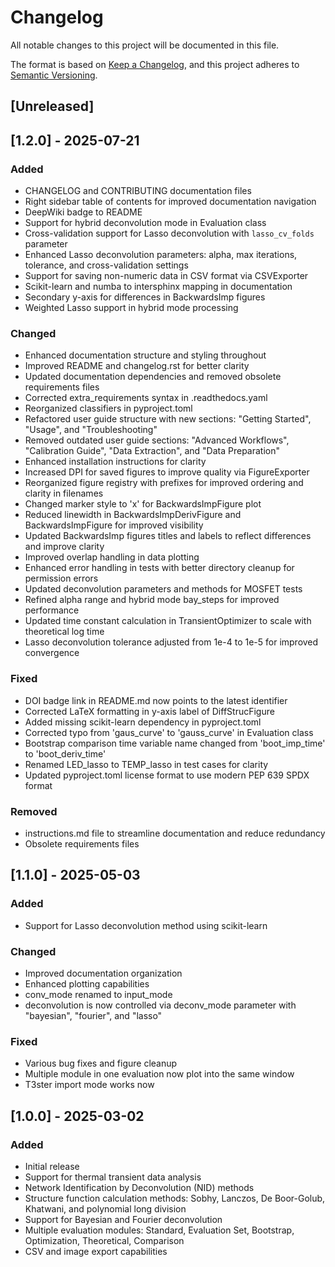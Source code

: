 # Changelog

All notable changes to this project will be documented in this file.

The format is based on [Keep a Changelog](https://keepachangelog.com/en/1.0.0/),
and this project adheres to [Semantic Versioning](https://semver.org/spec/v2.0.0.html).

## [Unreleased]

## [1.2.0] - 2025-07-21

### Added

- CHANGELOG and CONTRIBUTING documentation files
- Right sidebar table of contents for improved documentation navigation
- DeepWiki badge to README
- Support for hybrid deconvolution mode in Evaluation class
- Cross-validation support for Lasso deconvolution with `lasso_cv_folds` parameter
- Enhanced Lasso deconvolution parameters: alpha, max iterations, tolerance, and cross-validation settings
- Support for saving non-numeric data in CSV format via CSVExporter
- Scikit-learn and numba to intersphinx mapping in documentation
- Secondary y-axis for differences in BackwardsImp figures
- Weighted Lasso support in hybrid mode processing

### Changed

- Enhanced documentation structure and styling throughout
- Improved README and changelog.rst for better clarity
- Updated documentation dependencies and removed obsolete requirements files
- Corrected extra_requirements syntax in .readthedocs.yaml
- Reorganized classifiers in pyproject.toml
- Refactored user guide structure with new sections: "Getting Started", "Usage", and "Troubleshooting"
- Removed outdated user guide sections: "Advanced Workflows", "Calibration Guide", "Data Extraction", and "Data Preparation"
- Enhanced installation instructions for clarity
- Increased DPI for saved figures to improve quality via FigureExporter
- Reorganized figure registry with prefixes for improved ordering and clarity in filenames
- Changed marker style to 'x' for BackwardsImpFigure plot
- Reduced linewidth in BackwardsImpDerivFigure and BackwardsImpFigure for improved visibility
- Updated BackwardsImp figures titles and labels to reflect differences and improve clarity
- Improved overlap handling in data plotting
- Enhanced error handling in tests with better directory cleanup for permission errors
- Updated deconvolution parameters and methods for MOSFET tests
- Refined alpha range and hybrid mode bay_steps for improved performance
- Updated time constant calculation in TransientOptimizer to scale with theoretical log time
- Lasso deconvolution tolerance adjusted from 1e-4 to 1e-5 for improved convergence

### Fixed

- DOI badge link in README.md now points to the latest identifier
- Corrected LaTeX formatting in y-axis label of DiffStrucFigure
- Added missing scikit-learn dependency in pyproject.toml
- Corrected typo from 'gaus_curve' to 'gauss_curve' in Evaluation class
- Bootstrap comparison time variable name changed from 'boot_imp_time' to 'boot_deriv_time'
- Renamed LED_lasso to TEMP_lasso in test cases for clarity
- Updated pyproject.toml license format to use modern PEP 639 SPDX format

### Removed

- instructions.md file to streamline documentation and reduce redundancy
- Obsolete requirements files

## [1.1.0] - 2025-05-03

### Added

- Support for Lasso deconvolution method using scikit-learn

### Changed

- Improved documentation organization
- Enhanced plotting capabilities
- conv_mode renamed to input_mode
- deconvolution is now controlled via deconv_mode parameter with "bayesian", "fourier", and "lasso"

### Fixed

- Various bug fixes and figure cleanup
- Multiple module in one evaluation now plot into the same window
- T3ster import mode works now

## [1.0.0] - 2025-03-02

### Added

- Initial release
- Support for thermal transient data analysis
- Network Identification by Deconvolution (NID) methods
- Structure function calculation methods: Sobhy, Lanczos, De Boor-Golub, Khatwani, and polynomial long division
- Support for Bayesian and Fourier deconvolution
- Multiple evaluation modules: Standard, Evaluation Set, Bootstrap, Optimization, Theoretical, Comparison
- CSV and image export capabilities
